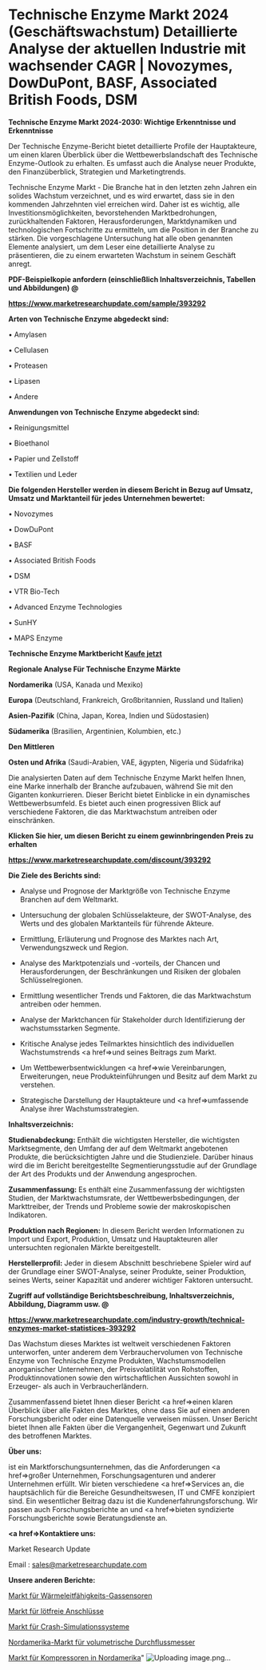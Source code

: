 # Technische Enzyme Markt 2024 (Geschäftswachstum) Detaillierte Analyse der aktuellen Industrie mit wachsender CAGR | Novozymes, DowDuPont, BASF, Associated British Foods, DSM

<strong>Technische Enzyme Markt 2024-2030: Wichtige Erkenntnisse und Erkenntnisse</strong>

Der Technische Enzyme-Bericht bietet detaillierte Profile der Hauptakteure, um einen klaren Überblick über die Wettbewerbslandschaft des Technische Enzyme-Outlook zu erhalten. Es umfasst auch die Analyse neuer Produkte, den Finanzüberblick, Strategien und Marketingtrends.

Technische Enzyme Markt - Die Branche hat in den letzten zehn Jahren ein solides Wachstum verzeichnet, und es wird erwartet, dass sie in den kommenden Jahrzehnten viel erreichen wird. Daher ist es wichtig, alle Investitionsmöglichkeiten, bevorstehenden Marktbedrohungen, zurückhaltenden Faktoren, Herausforderungen, Marktdynamiken und technologischen Fortschritte zu ermitteln, um die Position in der Branche zu stärken. Die vorgeschlagene Untersuchung hat alle oben genannten Elemente analysiert, um dem Leser eine detaillierte Analyse zu präsentieren, die zu einem erwarteten Wachstum in seinem Geschäft anregt.



<strong><b>PDF-Beispielkopie anfordern (einschließlich Inhaltsverzeichnis, Tabellen und Abbildungen) @ </b></strong>

<strong><a href=https://www.marketresearchupdate.com/sample/393292>

<strong>https://www.marketresearchupdate.com/sample/393292</u></a></strong></strong>



<strong>Arten von Technische Enzyme abgedeckt sind:</strong>

• Amylasen

• Cellulasen

• Proteasen

• Lipasen

• Andere



<strong>Anwendungen von Technische Enzyme abgedeckt sind:</strong>

• Reinigungsmittel

• Bioethanol

• Papier und Zellstoff

• Textilien und Leder



<strong>Die folgenden Hersteller werden in diesem Bericht in Bezug auf Umsatz, Umsatz und Marktanteil für jedes Unternehmen bewertet:</strong>

• Novozymes

• DowDuPont

• BASF

• Associated British Foods

• DSM

• VTR Bio-Tech

• Advanced Enzyme Technologies

• SunHY

• MAPS Enzyme



<strong>Technische Enzyme Marktbericht <a href=https://www.marketresearchupdate.com/buynow/393292>Kaufe jetzt</a></strong>



<strong>Regionale Analyse Für Technische Enzyme Märkte</strong>



<strong>Nordamerika</strong> (USA, Kanada und Mexiko)



<strong>Europa</strong> (Deutschland, Frankreich, Großbritannien, Russland und Italien)



<strong>Asien-Pazifik</strong> (China, Japan, Korea, Indien und Südostasien)



<strong>Südamerika</strong> (Brasilien, Argentinien, Kolumbien, etc.)



<strong>Den Mittleren</strong> 

<strong>Osten und Afrika</strong> (Saudi-Arabien, VAE, ägypten, Nigeria und Südafrika)

Die analysierten Daten auf dem Technische Enzyme Markt helfen Ihnen, eine Marke innerhalb der Branche aufzubauen, während Sie mit den Giganten konkurrieren. Dieser Bericht bietet Einblicke in ein dynamisches Wettbewerbsumfeld. Es bietet auch einen progressiven Blick auf verschiedene Faktoren, die das Marktwachstum antreiben oder einschränken.



<strong>Klicken Sie hier, um diesen Bericht zu einem gewinnbringenden Preis zu erhalten
</strong>

<strong><a href=https://www.marketresearchupdate.com/discount/393292>https://www.marketresearchupdate.com/discount/393292</b></u></strong></a>



<strong>Die Ziele des Berichts sind:</strong>

- Analyse und Prognose der Marktgröße von Technische Enzyme Branchen auf dem Weltmarkt.

- Untersuchung der globalen Schlüsselakteure, der SWOT-Analyse, des Werts und des globalen Marktanteils für führende Akteure.

- Ermittlung, Erläuterung und Prognose des Marktes nach Art, Verwendungszweck und Region.

- Analyse des Marktpotenzials und -vorteils, der Chancen und Herausforderungen, der Beschränkungen und Risiken der globalen Schlüsselregionen.

- Ermittlung wesentlicher Trends und Faktoren, die das Marktwachstum antreiben oder hemmen.

- Analyse der Marktchancen für Stakeholder durch Identifizierung der wachstumsstarken Segmente.

- Kritische Analyse jedes Teilmarktes hinsichtlich des individuellen Wachstumstrends <a href=>und</a> seines Beitrags zum Markt.

- Um Wettbewerbsentwicklungen <a href=>wie</a> Vereinbarungen, Erweiterungen, neue Produkteinführungen und Besitz auf dem Markt zu verstehen.

- Strategische Darstellung der Hauptakteure und <a href=>umfas</a>sende Analyse ihrer Wachstumsstrategien.



<strong>Inhaltsverzeichnis:</strong>



<strong>Studienabdeckung:</strong> Enthält die wichtigsten Hersteller, die wichtigsten Marktsegmente, den Umfang der auf dem Weltmarkt angebotenen Produkte, die berücksichtigten Jahre und die Studienziele. Darüber hinaus wird die im Bericht bereitgestellte Segmentierungsstudie auf der Grundlage der Art des Produkts und der Anwendung angesprochen.



<strong>Zusammenfassung:</strong> Es enthält eine Zusammenfassung der wichtigsten Studien, der Marktwachstumsrate, der Wettbewerbsbedingungen, der Markttreiber, der Trends und Probleme sowie der makroskopischen Indikatoren.



<strong>Produktion nach Regionen:</strong> In diesem Bericht werden Informationen zu Import und Export, Produktion, Umsatz und Hauptakteuren aller untersuchten regionalen Märkte bereitgestellt.



<strong>Herstellerprofil:</strong> Jeder in diesem Abschnitt beschriebene Spieler wird auf der Grundlage einer SWOT-Analyse, seiner Produkte, seiner Produktion, seines Werts, seiner Kapazität und anderer wichtiger Faktoren untersucht.



<strong><b>Zugriff auf vollständige Berichtsbeschreibung, Inhaltsverzeichnis, Abbildung, Diagramm usw. @ </b></strong>

<strong><a href=https://www.marketresearchupdate.com/industry-growth/technical-enzymes-market-statistices-393292>https://www.marketresearchupdate.com/industry-growth/technical-enzymes-market-statistices-393292</a></strong>

Das Wachstum dieses Marktes ist weltweit verschiedenen Faktoren unterworfen, unter anderem dem Verbrauchervolumen von Technische Enzyme von Technische Enzyme Produkten, Wachstumsmodellen anorganischer Unternehmen, der Preisvolatilität von Rohstoffen, Produktinnovationen sowie den wirtschaftlichen Aussichten sowohl in Erzeuger- als auch in Verbraucherländern.

Zusammenfassend bietet Ihnen dieser Bericht <a href=>einen</a> klaren Überblick über alle Fakten des Marktes, ohne dass Sie auf einen anderen Forschungsbericht oder eine Datenquelle verweisen müssen. Unser Bericht bietet Ihnen alle Fakten über die Vergangenheit, Gegenwart und Zukunft des betroffenen Marktes.



<strong>Über uns:</strong>

 ist ein Marktforschungsunternehmen, das die Anforderungen <a href=>großer</a> Unternehmen, Forschungsagenturen und anderer Unternehmen erfüllt. Wir bieten verschiedene <a href=>Services</a> an, die hauptsächlich für die Bereiche Gesundheitswesen, IT und CMFE konzipiert sind. Ein wesentlicher Beitrag dazu ist die Kundenerfahrungsforschung. Wir passen auch Forschungsberichte an und <a href=>bieten</a> syndizierte Forschungsberichte sowie Beratungsdienste an.



<strong><a href=>Kontaktiere uns:</a></strong>

Market Research Update

Email : sales@marketresearchupdate.com



<strong>Unsere anderen Berichte:</strong>

<a href=https://www.linkedin.com/pulse/thermal-conductivity-gas-sensors-market-2023>Markt für Wärmeleitfähigkeits-Gassensoren</a>

<a href=https://www.linkedin.com/pulse/solderless-terminals-market-sizing-up-anticipating>Markt für lötfreie Anschlüsse</a>

<a href=https://www.linkedin.com/pulse/crash-simulation-systems-market-2023-remarking>Markt für Crash-Simulationssysteme</a>

<a href=https://www.linkedin.com/pulse/north-america-volumetric-flow-meters-market>Nordamerika-Markt für volumetrische Durchflussmesser</a>

<a href=https://www.linkedin.com/pulse/north-america-compressors-market-2023-continues-rapid>Markt für Kompressoren in Nordamerika</a>"
![Uploading image.png…]()
